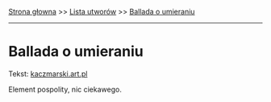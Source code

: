 [Strona głowna](../index.md) >> [Lista utworów](../list.md) >> [Ballada o umieraniu](59.md)

---

# Ballada o umieraniu

Tekst: [kaczmarski.art.pl](https://www.kaczmarski.art.pl/tworczosc/wiersze/ballada-o-umieraniu/)

Element pospolity, nic ciekawego.